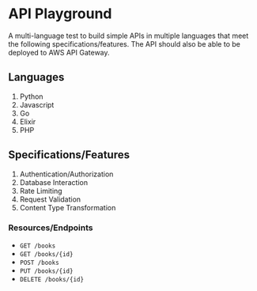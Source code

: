 # API Playground

A multi-language test to build simple APIs in multiple languages that meet the following specifications/features. The API should also be able to be deployed to AWS API Gateway.

## Languages

1. Python
2. Javascript
3. Go
4. Elixir
5. PHP

## Specifications/Features

1. Authentication/Authorization
2. Database Interaction
3. Rate Limiting
4. Request Validation
5. Content Type Transformation

### Resources/Endpoints

- `GET /books`
- `GET /books/{id}`
- `POST /books`
- `PUT /books/{id}`
- `DELETE /books/{id}`